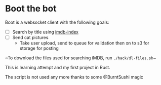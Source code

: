 # Boot the bot

Boot is a websocket client with the following goals:

- [ ] Search by title using [imdb-index](https://docs.rs/imdb-index/0.1.3/imdb_index/)
- [ ] Send cat pictures
  - Take user upload, send to queue for validation then on to s3 for storage for posting

~To download the files used for searching iMDB, run `./hack/dl-files.sh`~

This is learning attempt and my first project in Rust.

The script is not used any more thanks to some @BurntSushi magic
